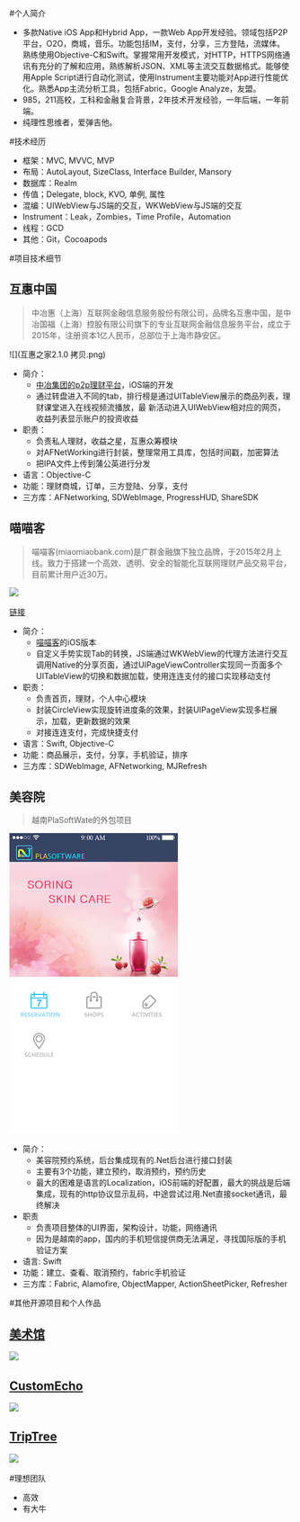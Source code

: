 #个人简介
*   多款Native iOS App和Hybrid App，一款Web App开发经验。领域包括P2P平台，O2O，商城，音乐。功能包括IM，支付，分享，三方登陆，流媒体。熟练使用Objective-C和Swift。掌握常用开发模式，对HTTP，HTTPS网络通讯有充分的了解和应用，熟练解析JSON、XML等主流交互数据格式。能够使用Apple Script进行自动化测试，使用Instrument主要功能对App进行性能优化。熟悉App主流分析工具，包括Fabric，Google Analyze，友盟。
*   985，211高校，工科和金融复合背景，2年技术开发经验，一年后端，一年前端。
*   纯理性思维者，爱弹吉他。

#技术经历
*   框架：MVC, MVVC, MVP
*   布局：AutoLayout, SizeClass, Interface Builder, Mansory
*   数据库：Realm
*   传值；Delegate, block, KVO, 单例, 属性
*   混编：UIWebView与JS端的交互，WKWebView与JS端的交互
*   Instrument：Leak，Zombies，Time Profile，Automation
*	线程：GCD
*	其他：Git，Cocoapods

#项目技术细节

##	  互惠中国

>中冶惠（上海）互联网金融信息服务股份有限公司，品牌名互惠中国，是中冶国福（上海）控股有限公司旗下的专业互联网金融信息服务平台，成立于2015年，注册资本1亿人民币，总部位于上海市静安区。

![](互惠之家2.1.0 拷贝.png)

*  简介：
	*  [中冶集团的p2p理财平台](http://www.huhuizg.com/)，iOS端的开发   
	*  通过转盘进入不同的tab，排行榜是通过UITableView展示的商品列表，理财课堂进入在线视频流播放，最		新活动进入UIWebView相对应的网页，收益列表显示账户的投资收益
*   职责：
	*	负责私人理财，收益之星，互惠众筹模块
	*	对AFNetWorking进行封装，整理常用工具库，包括时间戳，加密算法
	*	把IPA文件上传到蒲公英进行分发
*   语言：Objective-C
*   功能：理财商城，订单，三方登陆、分享，支付
*   三方库：AFNetworking, SDWebImage, ProgressHUD, ShareSDK
 

##		喵喵客

>喵喵客(miaomiaobank.com)是广群金融旗下独立品牌，于2015年2月上线。致力于搭建一个高效、透明、安全的智能化互联网理财产品交易平台，目前累计用户近30万。

![](miaomiaoban.gif)

[链接](https://itunes.apple.com/cn/app/miao-miao-ke-tou-zi-li-cai/id977918033?mt=8)

*	简介：
	* 	[喵喵客](http://www.miaomiaobank.com/)的iOS版本
	*	自定义手势实现Tab的转换，JS端通过WKWebView的代理方法进行交互调用Native的分享页面，通过UIPageViewController实现同一页面多个UITableView的切换和数据加载，使用连连支付的接口实现移动支付
*   职责：
	*	负责首页，理财，个人中心模块
	*	封装CircleView实现旋转进度条的效果，封装UIPageView实现多栏展示，加载，更新数据的效果
	*	对接连连支付，完成快捷支付
*	语言：Swift, Objective-C
*	功能：商品展示，支付，分享，手机验证，排序
*	三方库：SDWebImage, AFNetworking, MJRefresh


##	  美容院
>越南PlaSoftWate的外包项目

![](beautycare.png)

*	简介：
	*	美容院预约系统，后台集成现有的.Net后台进行接口封装
	*	主要有3个功能，建立预约，取消预约，预约历史
	*	最大的困难是语言的Localization，iOS前端的好配置，最大的挑战是后端集成，现有的http协议显示乱码，中途尝试过用.Net直接socket通讯，最终解决
*	职责
	*	负责项目整体的UI界面，架构设计，功能，网络通讯
	*	因为是越南的app，国内的手机短信提供商无法满足，寻找国际版的手机验证方案
*   语言: Swift
*   功能：建立、查看、取消预约，fabric手机验证
*   三方库：Fabric, Alamofire, ObjectMapper, ActionSheetPicker, Refresher


#其他开源项目和个人作品
## [美术馆](https://github.com/zxtcko/artMuseum)

![](https://github.com/zxtcko/artMuseum/blob/master/artmuseum.gif)

## [CustomEcho](https://github.com/zxtcko/customEcho)

![](https://github.com/zxtcko/customEcho/blob/master/preview/customEchoDemo.gif)

## [TripTree](http://www.chriscoder.me/ionic/TripTree/www/index.html)

![](triptreedemo.gif) 


#理想团队
+   高效
+   有大牛